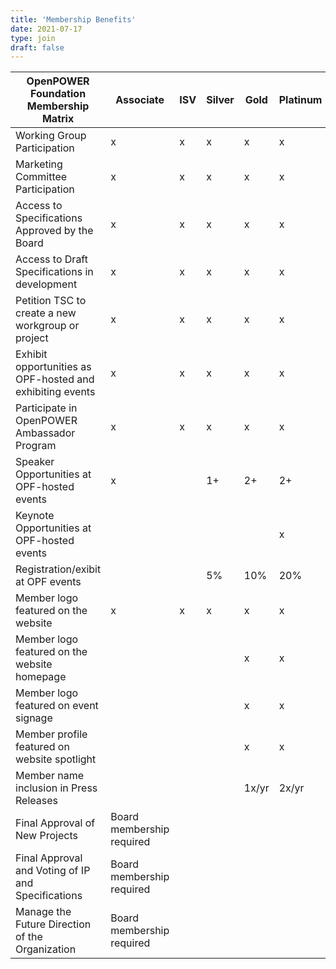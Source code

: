 ```yaml
---
title: 'Membership Benefits'
date: 2021-07-17
type: join
draft: false
---
```



| OpenPOWER Foundation Membership Matrix                     | Associate | ISV | Silver  | Gold | Platinum |
|------------------------------------------------------------|-----------|-----|---------|------|----------|
| Working Group Participation                                | x         | x   | x       | x    | x        |
| Marketing Committee Participation                          | x         | x   | x       | x    | x        |
| Access to Specifications Approved by the Board             | x         | x   | x       | x    | x        |
| Access to Draft Specifications in development              | x         | x   | x       | x    | x        |
| Petition TSC to create a new workgroup or project          | x         | x   | x       | x    | x        |
| Exhibit opportunities as OPF-hosted and exhibiting events  | x         | x   | x       | x    | x        |
| Participate in OpenPOWER Ambassador Program                | x         | x   | x       | x    | x        |
| Speaker Opportunities at OPF-hosted events                 | x         |     | 1+      | 2+   | 2+       |
| Keynote Opportunities at OPF-hosted events                 |           |     |         |      | x        |
| Registration/exibit at OPF events                          |           |     | 5%      | 10%  | 20%      |
| Member logo featured on the website                        | x         | x   | x       | x    | x        |
| Member logo featured on the website homepage               |           |     |         | x    | x        |
| Member logo featured on event signage                      |           |     |         | x    | x        |
| Member profile featured on website spotlight               |           |     |         | x    | x        |
| Member name inclusion in Press Releases                    |           |     |         | 1x/yr| 2x/yr    |
| Final Approval of New Projects                             | <span>Board membership required</span>      |
| Final Approval and Voting of IP and Specifications         | <span>Board membership required</span>      |
| Manage the Future Direction of the Organization            | <span>Board membership required</span>      |


